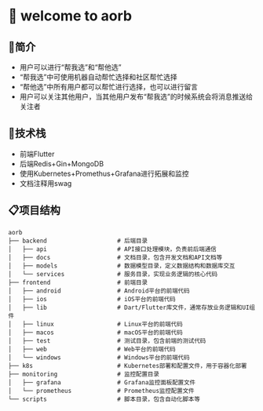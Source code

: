 # 👐 welcome to aorb

## 💖简介

- 用户可以进行“帮我选”和“帮他选”
- “帮我选”中可使用机器自动帮忙选择和社区帮忙选择
- “帮他选”中所有用户都可以帮忙进行选择，也可以进行留言
- 用户可以关注其他用户，当其他用户发布“帮我选”的时候系统会将消息推送给关注者

## 💪技术栈

- 前端Flutter
- 后端Redis+Gin+MongoDB
- 使用Kubernetes+Promethus+Grafana进行拓展和监控
- 文档注释用swag

## 📋项目结构
```shell
aorb
├── backend                    # 后端目录
│   ├── api                    # API接口处理模块，负责前后端通信
│   ├── docs                   # 文档目录，包含开发文档和API文档等
│   ├── models                 # 数据模型目录，定义数据结构和数据库交互
│   └── services               # 服务目录，实现业务逻辑的核心代码
├── frontend                   # 前端目录
│   ├── android                # Android平台的前端代码
│   ├── ios                    # iOS平台的前端代码
│   ├── lib                    # Dart/Flutter库文件，通常存放业务逻辑和UI组件
│   ├── linux                  # Linux平台的前端代码
│   ├── macos                  # macOS平台的前端代码
│   ├── test                   # 测试目录，包含前端的测试代码
│   ├── web                    # Web平台的前端代码
│   └── windows                # Windows平台的前端代码
├── k8s                        # Kubernetes部署和配置文件，用于容器化部署
├── monitoring                 # 监控配置目录
│   ├── grafana                # Grafana监控面板配置文件
│   └── prometheus             # Prometheus监控配置文件
└── scripts                    # 脚本目录，包含自动化脚本等
```

